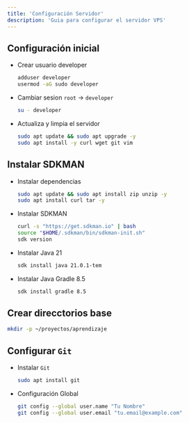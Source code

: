 ```yaml
---
title: 'Configuración Servidor'
description: 'Guia para configurar el servidor VPS'
---
```


## Configuración inicial
- Crear usuario developer
    ```bash
    adduser developer
    usermod -aG sudo developer
    ```
- Cambiar sesion `root` -> `developer`
    ```bash
    su - developer
    ```
- Actualiza y limpia el servidor
    ```bash
    sudo apt update && sudo apt upgrade -y
    sudo apt install -y curl wget git vim
    ```

## Instalar SDKMAN
- Instalar dependencias
    ```bash
    sudo apt update && sudo apt install zip unzip -y
    sudo apt install curl tar -y
    ```
- Instalar SDKMAN
    ```bash
    curl -s "https://get.sdkman.io" | bash
    source "$HOME/.sdkman/bin/sdkman-init.sh"
    sdk version
    ```
- Instalar Java 21
    ```bash
    sdk install java 21.0.1-tem
    ```
- Instalar Java Gradle 8.5
    ```bash
    sdk install gradle 8.5
    ```

## Crear direcctorios base
```bash
mkdir -p ~/proyectos/aprendizaje
```

## Configurar `Git`
- Instalar `Git`
    ```bash
    sudo apt install git
    ```
- Configuración Global
    ```bash
    git config --global user.name "Tu Nombre"
    git config --global user.email "tu.email@example.com"
    ```